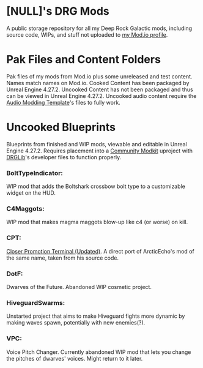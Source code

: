 # [NULL]'s DRG Mods
A public storage repository for all my Deep Rock Galactic mods, including source code, WIPs, and stuff not uploaded to [my Mod.io profile](https://mod.io/u/null26/).

# Pak Files and Content Folders
  Pak files of my mods from Mod.io plus some unreleased and test content. Names match names on Mod.io. Cooked Content has been packaged by Unreal Engine 4.27.2. Uncooked Content has not been packaged and thus can be viewed in Unreal Engine 4.27.2. Uncooked audio content require the [Audio Modding Template](https://github.com/DRG-Modding/Audio-Modding-Template)'s files to fully work.

# Uncooked Blueprints
  Blueprints from finished and WIP mods, viewable and editable in Unreal Engine 4.27.2. Requires placement into a [Community Modkit](https://github.com/DRG-Modding/Community-Modkit) uproject with [DRGLib](https://github.com/SamsDRGMods/DRGLib)'s developer files to function properly.
  
### BoltTypeIndicator:
  WIP mod that adds the Boltshark crossbow bolt type to a customizable widget on the HUD.
  
### C4Maggots:
  WIP mod that makes magma maggots blow-up like c4 (or worse) on kill.
  
### CPT:
  [Closer Promotion Terminal (Updated)](https://mod.io/g/drg/m/closer-promotion-terminal-updated). A direct port of ArcticEcho's mod of the same name, taken from his source code.
  
### DotF:
  Dwarves of the Future. Abandoned WIP cosmetic project.
  
### HiveguardSwarms:
  Unstarted project that aims to make Hiveguard fights more dynamic by making waves spawn, potentially with new enemies(?).
  
### VPC:
  Voice Pitch Changer. Currently abandoned WIP mod that lets you change the pitches of dwarves' voices. Might return to it later.
  

